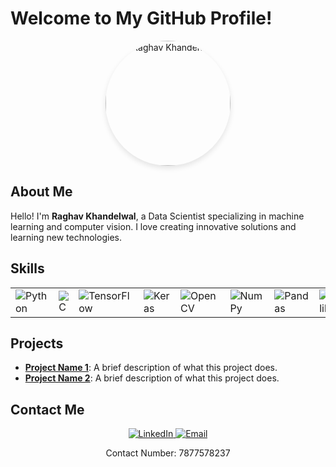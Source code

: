 # Welcome to My GitHub Profile!

<div align="center">
  <img src="https://github.com/raghavkhandelwal12/your-repository/blob/main/test_image_house.jpg" alt="Raghav Khandelwal" width="200" style="border-radius: 50%; box-shadow: 0 4px 8px rgba(0, 0, 0, 0.1); animation: float 4s ease-in-out infinite;">
</div>

## About Me
Hello! I'm **Raghav Khandelwal**, a Data Scientist specializing in machine learning and computer vision. I love creating innovative solutions and learning new technologies.

## Skills
<div align="center">
  <table>
    <tr>
      <td><img src="https://img.shields.io/badge/Python-3670A0?style=for-the-badge&logo=python&logoColor=ffdd54" alt="Python"></td>
      <td><img src="https://img.shields.io/badge/C-00599C?style=for-the-badge&logo=c&logoColor=white" alt="C"></td>
      <td><img src="https://img.shields.io/badge/TensorFlow-FF6F00?style=for-the-badge&logo=tensorflow&logoColor=white" alt="TensorFlow"></td>
      <td><img src="https://img.shields.io/badge/Keras-D00000?style=for-the-badge&logo=keras&logoColor=white" alt="Keras"></td>
      <td><img src="https://img.shields.io/badge/OpenCV-5C3EE8?style=for-the-badge&logo=opencv&logoColor=white" alt="OpenCV"></td>
      <td><img src="https://img.shields.io/badge/NumPy-013243?style=for-the-badge&logo=numpy&logoColor=white" alt="NumPy"></td>
      <td><img src="https://img.shields.io/badge/Pandas-150458?style=for-the-badge&logo=pandas&logoColor=white" alt="Pandas"></td>
      <td><img src="https://img.shields.io/badge/Matplotlib-019733?style=for-the-badge&logo=matplotlib&logoColor=white" alt="Matplotlib"></td>
      <td><img src="https://img.shields.io/badge/Git-F05032?style=for-the-badge&logo=git&logoColor=white" alt="Git"></td>
      <td><img src="https://img.shields.io/badge/VSCode-007ACC?style=for-the-badge&logo=visual-studio-code&logoColor=white" alt="VSCode"></td>
    </tr>
  </table>
</div>

## Projects
- **[Project Name 1](https://github.com/raghavkhandelwal12/project1)**: A brief description of what this project does.
- **[Project Name 2](https://github.com/raghavkhandelwal12/project2)**: A brief description of what this project does.

## Contact Me
<div align="center">
  <a href="https://www.linkedin.com/in/raghav-khandelwal-031452229/">
    <img src="https://img.shields.io/badge/LinkedIn-0A66C2?style=for-the-badge&logo=linkedin&logoColor=white" alt="LinkedIn">
  </a>
  <a href="mailto:raghavkhandelwal761@gmail.com">
    <img src="https://img.shields.io/badge/Email-D14836?style=for-the-badge&logo=gmail&logoColor=white" alt="Email">
  </a>
  <p>Contact Number: 7877578237</p>
</div>


